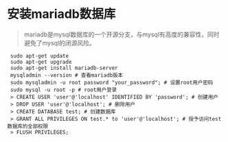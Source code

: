 # 安装mariadb数据库

> mariadb是mysql数据库的一个开源分支，与mysql有高度的兼容性，同时避免了mysql的闭源风险。

```shell
 sudo apt-get update
 sudo apt-get upgrade
 sudo apt-get install mariadb-server
 mysqladmin --version # 查看mariadb版本
 sudo mysqladmin -u root password "your_password"; # 设置root用户密码
 sudo mysql -u root -p # root用户登录
 > CREATE USER 'user'@'localhost' IDENTIFIED BY 'password'; # 创建用户
 > DROP USER 'user'@'localhost'; # 删除用户
 > CREATE DATABASE test; # 创建数据库
 > GRANT ALL PRIVILEGES ON test.* to 'user'@'localhost'; # 授予访问test数据库的全部权限
 > FLUSH PRIVILEGES;

```